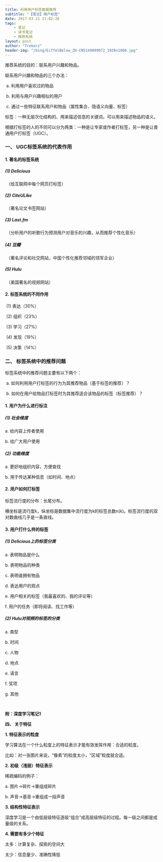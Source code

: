 ```yaml
---
title: 利用用户标签数据推荐
subtitle: "【笔记】用户标签"
date: 2017-03-21 21:02:28
tags: 
	- 笔记
	- 读书笔记
	- 推荐系统
layout: post
author: "Trekerz"
header-img: "/bing/EiffelBelow_ZH-CN5149009072_1920x1080.jpg"
---
```




推荐系统的目的：联系用户兴趣和物品。

联系用户兴趣和物品的三个办法：

​	a.    利用用户喜欢过的物品

​	b.    利用与用户兴趣相似的用户

​	c.    通过一些特征联系用户和物品（属性集合、隐语义向量、标签）

标签：一种无层次化结构的、用来描述信息的关键词，可以用来描述物品的语义。

根据打标签的人的不同可以分为两类：一种是让专家或作者打标签，另一种是让普通用户打标签（UGC）。

### **一、  UGC标签系统的代表作用**

#### **1.    著名的标签系统**

##### **(1)  Delicious**

​        （给互联网中每个网页打标签）

##### **(2)  CiteULike**

​        （著名论文书签网站）

##### **(3)  Last.fm**

​        （分析用户的听歌行为预测用户对音乐的兴趣，从而推荐个性化音乐）

##### **(4)  豆瓣**

​        （著名评论和社交网站，中国个性化推荐邻域的领军企业）

##### **(5)  Hulu**

​        （美国著名的视频网站）

#### **2.    标签系统的不同作用**

​	(1)  表达（30%）

​	(2)  组织（23%）

​	(3)  学习（27%）

​	(4)  发现（19%）

​	(5)  决策（14%）

### **二、  标签系统中的推荐问题**

标签系统中的推荐问题主要有以下两个：

​	a.    如何利用用户打标签的行为为其推荐物品（基于标签的推荐）？

​	b.    如何在用户给物品打标签时为其推荐适合该物品的标签（标签推荐）？

#### **1.    用户为什么进行标注**

##### **(1)  社会维度**

a.    给内容上传者使用

b.    给广大用户使用

##### **(2)  功能维度**

a.    更好地组织内容，方便查找

b.    用于传达某种信息（如时间、地点）

#### **2.    用户如何打标签**

标签流行度的分布：长尾分布。

横坐标是流行度k，纵坐标是数据集中流行度为k的标签总数n(k)。标签流行度的双对数曲线几乎是一条直线。

#### **3.    用户打什么样的标签**

##### **(1)  Delicious上的标签分类**

a.    表明物品是什么

b.    表明物品的种类

c.    表明谁拥有物品

d.    表达用户的观点

e.    用户相关的标签（我最喜欢的、我的评论等）

f.     用户的任务（即将阅读、找工作等）

##### **(2)  Hulu对视频的标签的分类**

a.    类型

b.    时间

c.    人物

d.    地点

e.    语言

f.     奖项

g.    其他

<br/>

**附：深度学习笔记1**

**四、  关于特征**

**1.    特征表示的粒度**

学习算法在一个什么粒度上的特征表示才能有效发挥作用：合适的粒度。

比如：对一张图片来说，“像素”的粒度太小，“区域”粒度就合适。

**2.    初级（浅层）特征表示**

稀疏编码的例子：

a.    图片->碎片->重组成碎片

b.    声音->基音->重组成一段声音

**3.    结构性特征表示**

深度学习是一个由低层级特征逐级“组合”成高层级特征的过程。每一级之间都是成量级的关系。

**4.    需要有多少个特征**

太多：计算复杂、探索的空间大

太少：信息量少、准确性降低

<br/>

<br/>